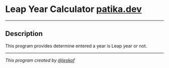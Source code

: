 # Leap Year Calculator [patika.dev](https://app.patika.dev/courses/java101/odev-artik-yil)
___

## Description 

This program provides determine entered a year is Leap year or not.
___
_This program created by [@leskof](https://github.com/leskof)_